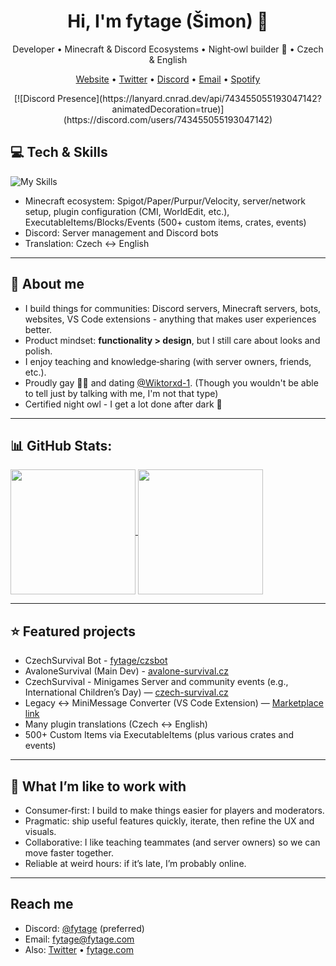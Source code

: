 <h1 align="center">Hi, I'm <strong>fytage</strong> (Šimon) 👋</h1>
<p align="center">Developer • Minecraft & Discord Ecosystems • Night‑owl builder 🌙 • Czech & English</p>

<p align="center">
  <a href="https://fytage.com">Website</a> •
  <a href="https://twitter.com/fytagee">Twitter</a> •
  <a href="https://discord.com/users/743455055193047142">Discord</a> •
  <a href="mailto:fytage@fytage.com">Email</a> •
  <a href="https://open.spotify.com/user/kolek2zge60dgeu9s9x8n1h36">Spotify</a>
</p>

<div align="center">
[![Discord Presence](https://lanyard.cnrad.dev/api/743455055193047142?animatedDecoration=true)](https://discord.com/users/743455055193047142)
</div>

## 💻 Tech & Skills
![My Skills](https://go-skill-icons.vercel.app/api/icons?i=cpp,js,typescript,html,php,css,mysql,nodejs,vscode,discordjs,discord,discordbots,cloudflare,apple,yaml,api,canva,chatgpt,chrome,digitalocean,excel,githubcopilot,ubuntu,slack,word)
- Minecraft ecosystem: Spigot/Paper/Purpur/Velocity, server/network setup, plugin configuration (CMI, WorldEdit, etc.), ExecutableItems/Blocks/Events (500+ custom items, crates, events)  
- Discord: Server management and Discord bots  
- Translation: Czech ↔ English  

---

## 👤 About me
- I build things for communities: Discord servers, Minecraft servers, bots, websites, VS Code extensions - anything that makes user experiences better.  
- Product mindset: <strong>functionality > design</strong>, but I still care about looks and polish.  
- I enjoy teaching and knowledge‑sharing (with server owners, friends, etc.).  
- Proudly gay 🏳️‍🌈 and dating <a href="https://github.com/Wiktorxd-1">@Wiktorxd-1</a>. (Though you wouldn't be able to tell just by talking with me, I'm not that type)
- Certified night owl - I get a lot done after dark 🌌

---

## 📊 GitHub Stats:
<a href="https://github.com/anuraghazra/github-readme-stats">
  <img height=200 align="center" src="https://github-readme-stats.vercel.app/api?username=fytage&theme=radical&rank_icon=github" />
</a>
<a href="https://github.com/anuraghazra/github-readme-stats">
  <img height=200 align="center" src="https://github-readme-stats.vercel.app/api/top-langs?username=fytage&layout=compact&card_width=320&theme=radical" />
</a>

---

## ⭐ Featured projects
- CzechSurvival Bot - <a href="https://github.com/fytage/czsbot">fytage/czsbot</a>  
- AvaloneSurvival (Main Dev) - <a href="https://avalone-survival.cz">avalone-survival.cz</a>  
- CzechSurvival - Minigames Server and community events (e.g., International Children’s Day) — <a href="https://czech-survival.cz">czech-survival.cz</a>  
- Legacy ↔ MiniMessage Converter (VS Code Extension) — <a href="https://marketplace.visualstudio.com/items?itemName=fytage.legacy-to-minimessage">Marketplace link</a>  
- Many plugin translations (Czech ↔ English)  
- 500+ Custom Items via ExecutableItems (plus various crates and events)

---

## 🤝 What I’m like to work with
- Consumer‑first: I build to make things easier for players and moderators.  
- Pragmatic: ship useful features quickly, iterate, then refine the UX and visuals.  
- Collaborative: I like teaching teammates (and server owners) so we can move faster together.  
- Reliable at weird hours: if it’s late, I’m probably online.

---

## Reach me
- Discord: <a href="https://discord.com/users/743455055193047142">@fytage</a> (preferred)  
- Email: <a href="mailto:fytage@fytage.com">fytage@fytage.com</a>  
- Also: <a href="https://twitter.com/fytagee">Twitter</a> • <a href="https://fytage.com">fytage.com</a>
